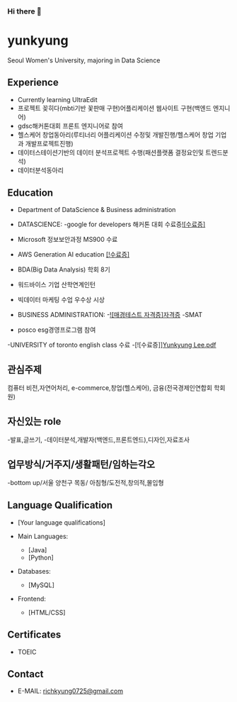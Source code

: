 ### Hi there 👋

<!--
**yunkyung0725/yunkyung0725** is a ✨ _special_ ✨ repository because its `README.md` (this file) appears on your GitHub profile.

Here are some ideas to get you started:


- 🔭 I’m currently working on ...
- 🌱 I’m currently learning ...
- 👯 I’m looking to collaborate on ...
- 🤔 I’m looking for help with ...
- 💬 Ask me about ...
- 📫 How to reach me: ...
- 😄 Pronouns: ...
- ⚡ Fun fact: ...
-->

# yunkyung
Seoul Women's University,  majoring in Data Science
## Experience
- Currently learning UltraEdit
- 프로젝트 꽂히다(mbti기반 꽃판매 구현)어플리케이션 웹사이트 구현(백엔드 엔지니어)
- gdsc해커톤대회 프론트 엔지니어로 참여
- 헬스케어 창업동아리(루티너리 어플리케이션 수정및 개발진행/헬스케어 창업 기업과 개발프로젝트진행)
- 데이터스테이션기반의 데이터 분석프로젝트 수행(패션플랫폼 결정요인및 트렌드분석)
-  데이터분석동아리




## Education
- Department of DataScience & Business administration
- DATASCIENCE:
 -google for developers 해커톤 대회 수료증[![수료증]](https://www.notion.so/e62fe44b6e4e4ce2b61cfe368dcb40f5)
 - Microsoft 정보보안과정 MS900 수료
 - AWS Generation AI education [[!수료증]](https://www.notion.so/98cef35f4ffa402898f598b4b3cf79fb)
 - BDA(Big Data Analysis) 학회 8기
 - 워드바이스 기업 산학연계인턴
 - 빅데이터 마케팅 수업 우수상 시상
  
- BUSINESS ADMINISTRATION:
   -[![매경테스트 자격증]자격증](https://www.notion.so/01c6232bbeac448bad57d4fa3335b99a)
   -SMAT
- posco esg경영프로그램 참여
  
-UNIVERSITY of toronto english class 수료
  -[![수료증]][Yunkyung Lee.pdf](file:///C:/Users/pc/Downloads/Yunkyung%20Lee%20(1).pdf)


## 관심주제
컴퓨터 비전,자연어처리,
e-commerce,창업(헬스케어), 금융(전국경제인연합회 학회원)




## 자신있는 role
-발표,글쓰기,
-데이터분석,개발자(백엔드,프론트엔드),디자인,자료조사


## 업무방식/거주지/생활패턴/임하는각오
-bottom up/서울 양천구 목동/ 아침형/도전적,창의적,몰입형
   

## Language Qualification
- [Your language qualifications]

- Main Languages: 
  - [Java]
  - [Python]
- Databases: 
  - [MySQL]
- Frontend: 
  - [HTML/CSS]

## Certificates
- TOEIC



## Contact
- E-MAIL: richkyung0725@gmail.com

